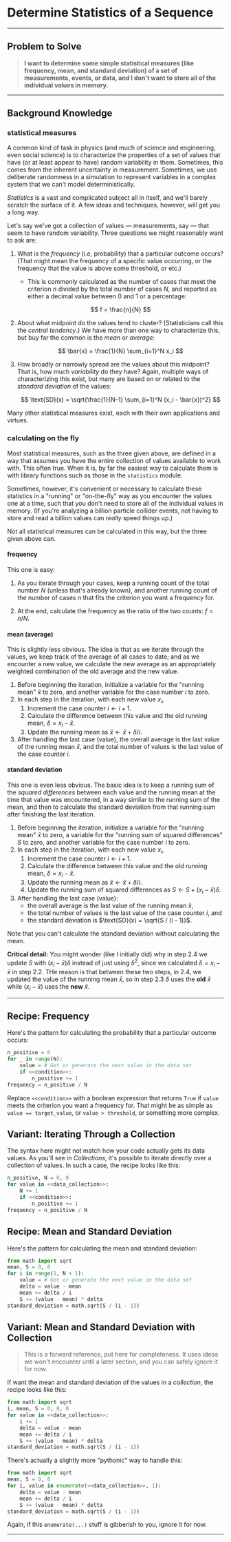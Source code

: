 # Determine Statistics of a Sequence

___
## Problem to Solve

> **I want to determine some simple statistical measures (like frequency, mean, and standard deviation) of a set of measurements, events, or data, and I don't want to store all of the individual values in memory.**

___
## Background Knowledge

### statistical measures

A common kind of task in physics (and much of science and engineering, even social science) is to characterize the properties of a set of values that have (or at least appear to have) random variability in them. Sometimes, this comes from the inherent uncertainty in measurement. Sometimes, we use deliberate randomness in a simulation to represent variables in a complex system that we can't model deterministically.

_Statistics_ is a vast and complicated subject all in itself, and we'll barely scratch the surface of it. A few ideas and techniques, however, will get you a long way.

Let's say we've got a collection of values — measurements, say — that seem to have random variability. Three questions we might reasonably want to ask are:

1. What is the _frequency_ (i.e, probability) that a particular outcome occurs? (That might mean the frequency of a specific value occurring, or the frequency that the value is above some threshold, or etc.)

    - This is commonly calculated as the number of cases that meet the criterion $n$ divided by the total number of cases $N$, and reported as either a decimal value between 0 and 1 or a percentage:

    $$ f = \frac{n}{N} $$

1. About what midpoint do the values tend to cluster? (Statisticians call this the _central tendency_.) We have more than one way to characterize this, but buy far the common is the _mean_ or _average_:

    $$ \bar{x} = \frac{1}{N} \sum_{i=1}^N x_i $$

1. How broadly or narrowly spread are the values about this midpoint? That is, how much _variability_ do they have? Again, multiple ways of characterizing this exist, but many are based on or related to the _standard deviation_ of the values:

    $$ \text{SD}(x) = \sqrt{\frac{1}{N-1} \sum_{i=1}^N (x_i - \bar{x})^2} $$

Many other statistical measures exist, each with their own applications and virtues.

### calculating on the fly

Most statistical measures, such as the three given above, are defined in a way that assumes you have the entire collection of values available to work with. This often true. When it is, by far the easiest way to calculate them is with library functions such as those in the `statistics` module.

Sometimes, however, it's convenient or necessary to calculate these statistics in a "running" or "on-the-fly" way as you encounter the values one at a time, such that you don't need to store all of the individual values in memory. (If you're analyzing a billion particle collider events, not having to store and read a billion values can _really_ speed things up.)

Not all statistical measures can be calculated in this way, but the three given above can.

#### frequency

This one is easy:

1. As you iterate through your cases, keep a running count of the total number $N$ (unless that's already known), and another running count of the number of cases $n$ that fits the criterion you want a frequency for.

2. At the end, calculate the frequency as the ratio of the two counts: $f = n / N$.

#### mean (average)

This is slightly less obvious. The idea is that as we iterate through the values, we keep track of the average of all cases to date; and as we encounter a new value, we calculate the new average as an appropriately weighted combination of the old average and the new value.

1. Before beginning the iteration, initialize a variable for the "running mean" $\bar{x}$ to zero, and another variable for the case number $i$ to zero.
1. In each step in the iteration, with each new value $x_i$,
    1. Increment the case counter $i \leftarrow i + 1$.
    1. Calculate the difference between this value and the old running mean, $\delta = x_i - \bar{x}$.
    1. Update the running mean as $\bar{x} \leftarrow \bar{x} + \delta / i$.
1. After handling the last case (value), the overall average is the last value of the running mean $\bar{x}$, and the total number of values is the last value of the case counter $i$.

#### standard deviation

This one is even less obvious. The basic idea is to keep a running sum of the _squared differences_ between each value and the running mean at the time that value was encountered, in a way similar to the running sum of the mean, and then to calculate the standard deviation from that running sum after finishing the last iteration.

1. Before beginning the iteration, initialize a variable for the "running mean" $\bar{x}$ to zero, a variable for the "running sum of squared differences" $S$ to zero, and another variable for the case number $i$ to zero.
1. In each step in the iteration, with each new value $x_i$,
    1. Increment the case counter $i \leftarrow i + 1$.
    1. Calculate the difference between this value and the old running mean, $\delta = x_i - \bar{x}$.
    1. Update the running mean as $\bar{x} \leftarrow \bar{x} + \delta / i$.
    1. Update the running sum of squared differences as $S \leftarrow S + (x_i - \bar{x}) \delta$.
1. After handling the last case (value):
    - the overall average is the last value of the running mean $\bar{x}$,
    - the total number of values is the last value of the case counter $i$, and 
    - the standard deviation is $\text{SD}(x) = \sqrt{S / (i - 1)}$.

Note that you can't calculate the standard deviation without calculating the mean.

**Critical detail:** You might wonder (like I initially did) why in step 2.4 we update $S$ with $(x_i - \bar{x}) \delta$ instead of just using $\delta^2$, since we calculated $\delta = x_i - \bar{x}$ in step 2.2. THe reason is that between these two steps, in 2.4, we updated the value of the running mean $\bar{x}$, so in step 2.3 $\delta$ uses the **old** $\bar{x}$ while $(x_i - \bar{x})$ uses the **new** $\bar{x}$.

___
## Recipe: Frequency

Here's the pattern for calculating the probability that a particular outcome occurs:

```python
n_positive = 0
for _ in range(N):
    value = # Get or generate the next value in the data set
    if <<condition>>:
        n_positive += 1
frequency = n_positive / N
```
Replace `<<condition>>` with a boolean expression that returns `True` if `value` meets the criterion you want a frequency for. That might be as simple as `value == target_value`, or `value > threshold`, or something more complex.

## Variant: Iterating Through a Collection

The syntax here might not match how your code actually gets its data values. As you'll see in _Collections_, it's possible to iterate directly over a collection of values. In such a case, the recipe looks like this:

```python
n_positive, N = 0, 0
for value in <<data_collection>>:
    N += 1
    if <<condition>>:
        n_positive += 1
frequency = n_positive / N
```

## Recipe: Mean and Standard Deviation

Here's the pattern for calculating the mean and standard deviation:

```python
from math import sqrt
mean, S = 0, 0
for i in range(1, N + 1):
    value = # Get or generate the next value in the data set
    delta = value - mean
    mean += delta / i
    S += (value - mean) * delta
standard_deviation = math.sqrt(S / (i - 1))
```

## Variant: Mean and Standard Deviation with Collection

> This is a forward reference, put here for completeness. It uses ideas we won't encounter until a later section, and you can safely ignore it for now.

If want the mean and standard deviation of the values in a _collection_, the recipe looks like this:

```python
from math import sqrt
i, mean, S = 0, 0, 0
for value in <<data_collection>>:
    i += 1
    delta = value - mean
    mean += delta / i
    S += (value - mean) * delta
standard_deviation = math.sqrt(S / (i - 1))
```

There's actually a slightly more "pythonic" way to handle this:

```python
from math import sqrt
mean, S = 0, 0
for i, value in enumerate(<<data_collection>>, 1):
    delta = value - mean
    mean += delta / i
    S += (value - mean) * delta
standard_deviation = math.sqrt(S / (i - 1))
```
Again, if this `enumerate(...)` stuff is gibberish to you, ignore it for now.

___
